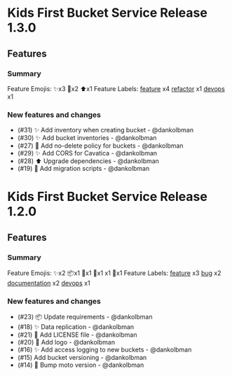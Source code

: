 # Kids First Bucket Service Release 1.3.0

## Features

### Summary

Feature Emojis: ✨x3 🔧x2 ⬆️x1
Feature Labels: [feature](https://api.github.com/repos/kids-first/kf-api-bucketservice/labels/feature) x4 [refactor](https://api.github.com/repos/kids-first/kf-api-bucketservice/labels/refactor) x1 [devops](https://api.github.com/repos/kids-first/kf-api-bucketservice/labels/devops) x1

### New features and changes

- (#31) ✨ Add inventory when creating bucket - @dankolbman
- (#30) ✨ Add bucket inventories - @dankolbman
- (#27) 🔧 Add no-delete policy for buckets - @dankolbman
- (#29) ✨ Add CORS for Cavatica - @dankolbman
- (#28) ⬆️ Upgrade dependencies - @dankolbman
- (#19) 🔧 Add migration scripts - @dankolbman

# Kids First Bucket Service Release 1.2.0

## Features

### Summary

Feature Emojis: ✨x2 📦x1 📄x1 📝x1 x1 🐛x1
Feature Labels: [feature](https://api.github.com/repos/kids-first/kf-api-bucketservice/labels/feature) x3 [bug](https://api.github.com/repos/kids-first/kf-api-bucketservice/labels/bug) x2 [documentation](https://api.github.com/repos/kids-first/kf-api-bucketservice/labels/documentation) x2 [devops](https://api.github.com/repos/kids-first/kf-api-bucketservice/labels/devops) x1

### New features and changes

- (#23) 📦 Update requirements - @dankolbman
- (#18) ✨ Data replication - @dankolbman
- (#21) 📄 Add LICENSE file - @dankolbman
- (#20) 📝 Add logo - @dankolbman
- (#16) ✨ Add access logging to new buckets - @dankolbman
- (#15)  Add bucket versioning - @dankolbman
- (#14) 🐛 Bump moto version - @dankolbman
